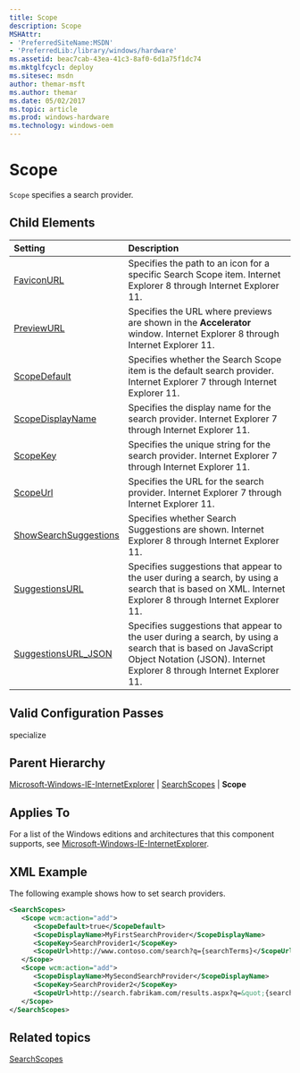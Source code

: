```yaml
---
title: Scope
description: Scope
MSHAttr:
- 'PreferredSiteName:MSDN'
- 'PreferredLib:/library/windows/hardware'
ms.assetid: beac7cab-43ea-41c3-8af0-6d1a75f1dc74
ms.mktglfcycl: deploy
ms.sitesec: msdn
author: themar-msft
ms.author: themar
ms.date: 05/02/2017
ms.topic: article
ms.prod: windows-hardware
ms.technology: windows-oem
---
```

# Scope

`Scope` specifies a search provider.

## Child Elements

| Setting                 | Description                                                                           |
|:------------------------|:--------------------------------------------------------------------------------------|
| [FaviconURL](microsoft-windows-ie-internetexplorer-searchscopes-scope-faviconurl.md) | Specifies the path to an icon for a specific Search Scope item. Internet Explorer 8 through Internet Explorer 11. |
| [PreviewURL](microsoft-windows-ie-internetexplorer-searchscopes-scope-previewurl.md) | Specifies the URL where previews are shown in the <strong>Accelerator</strong> window. Internet Explorer 8 through Internet Explorer 11. |
| [ScopeDefault](microsoft-windows-ie-internetexplorer-searchscopes-scope-scopedefault.md) | Specifies whether the Search Scope item is the default search provider. Internet Explorer 7 through Internet Explorer 11. |
| [ScopeDisplayName](microsoft-windows-ie-internetexplorer-searchscopes-scope-scopedisplayname.md) | Specifies the display name for the search provider. Internet Explorer 7 through Internet Explorer 11. |
| [ScopeKey](microsoft-windows-ie-internetexplorer-searchscopes-scope-scopekey.md) | Specifies the unique string for the search provider. Internet Explorer 7 through Internet Explorer 11. |
| [ScopeUrl](microsoft-windows-ie-internetexplorer-searchscopes-scope-scopeurl.md) | Specifies the URL for the search provider. Internet Explorer 7 through Internet Explorer 11. |
| [ShowSearchSuggestions](microsoft-windows-ie-internetexplorer-searchscopes-scope-showsearchsuggestions.md) | Specifies whether Search Suggestions are shown. Internet Explorer 8 through Internet Explorer 11. |
| [SuggestionsURL](microsoft-windows-ie-internetexplorer-searchscopes-scope-suggestionsurl.md) | Specifies suggestions that appear to the user during a search, by using a search that is based on XML. Internet Explorer 8 through Internet Explorer 11. |
| [SuggestionsURL_JSON](microsoft-windows-ie-internetexplorer-searchscopes-scope-suggestionsurl-json.md) | Specifies suggestions that appear to the user during a search, by using a search that is based on JavaScript Object Notation (JSON). Internet Explorer 8 through Internet Explorer 11. |

## Valid Configuration Passes

specialize

## Parent Hierarchy

[Microsoft-Windows-IE-InternetExplorer](microsoft-windows-ie-internetexplorer.md) | [SearchScopes](microsoft-windows-ie-internetexplorer-searchscopes.md) | **Scope**

## Applies To

For a list of the Windows editions and architectures that this component supports, see [Microsoft-Windows-IE-InternetExplorer](microsoft-windows-ie-internetexplorer.md).

## XML Example

The following example shows how to set search providers.

```XML
<SearchScopes>
   <Scope wcm:action="add">
      <ScopeDefault>true</ScopeDefault>
      <ScopeDisplayName>MyFirstSearchProvider</ScopeDisplayName>
      <ScopeKey>SearchProvider1</ScopeKey>
      <ScopeUrl>http://www.contoso.com/search?q={searchTerms}</ScopeUrl>
   </Scope>
   <Scope wcm:action="add">
      <ScopeDisplayName>MySecondSearchProvider</ScopeDisplayName>
      <ScopeKey>SearchProvider2</ScopeKey>
      <ScopeUrl>http://search.fabrikam.com/results.aspx?q=&quot;{searchTerms}&quot;</ScopeUrl>
   </Scope>
</SearchScopes>
```

## Related topics

[SearchScopes](microsoft-windows-ie-internetexplorer-searchscopes.md)
